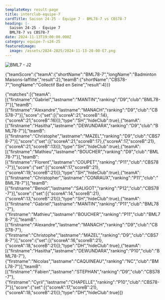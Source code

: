 ```yaml
---
templateKey: result-page
title: interclub-equipe-7
cardTitle: Saison 24-25 - Équipe 7 - BML78-7 vs CBS78-7 
heading: |-
  Saison 24-25 - Équipe 7
  BML78-7 vs CBS78-7
date: 2024-11-13T19:00:00.000Z
category: equipe-7-s24-25
featuredimage:
  image: /assets/2024-2025/2024-11-13-20-00-E7.png
---
```

![](/assets/2024-2025/2024-11-13-20-00-E7.png "BML7 - J2")

<teamscoreboard>{"teamScore":{"teamA":{"shortName":"BML78-7","longName":"Badminton Maisons-laffitte","result":2},"teamB":{"shortName":"CBS78-7","longName":"Collectif Bad en Seine","result":4}}}</teamscoreboard>

<scoreboard>{"matches":[{"teamA":[{"firstname":"Gabriel","lastname":"MANTIN","ranking":"D9","club":"BML78-7"}],"teamB":[{"firstname":"Alexandre","lastname":"MANACH","ranking":"D9","club":"CBS78-7"}],"score":{"set":[{"scoreA":21,"scoreB":14},{"scoreA":21,"scoreB":16}]},"type":"SH","hideClub":true},{"teamA":[{"firstname":"Hasitha","lastname":"DEWUNDARA","ranking":"D9","club":"BML78-7"}],"teamB":[{"firstname":"Christophe","lastname":"MAZEL","ranking":"D9","club":"CBS78-7"}],"score":{"set":[{"scoreA":21,"scoreB":17},{"scoreA":17,"scoreB":21},{"scoreA":21,"scoreB":13}]},"type":"SH","hideClub":true},{"teamA":[{"firstname":"Mathieu","lastname":"BOUCHER","ranking":"D9","club":"BML78-7"}],"teamB":[{"firstname":"Florent","lastname":"COUPET","ranking":"P11","club":"CBS78-7"}],"score":{"set":[{"scoreA":17,"scoreB":21},{"scoreA":19,"scoreB":21}]},"type":"SH","hideClub":true},{"teamA":[{"firstname":"Christopher","lastname":"CONRAUX","ranking":"P11","club":"BML78-7"}],"teamB":[{"firstname":"Benoit","lastname":"SALIGOT","ranking":"P12","club":"CBS78-7"}],"score":{"set":[{"scoreA":14,"scoreB":21},{"scoreA":13,"scoreB":21}]},"type":"SH","hideClub":true},{"teamA":[{"firstname":"Gabriel","lastname":"MANTIN","ranking":"P11","club":"BML78-7"},{"firstname":"Mathieu","lastname":"BOUCHER","ranking":"P11","club":"BML78-7"}],"teamB":[{"firstname":"Alexandre","lastname":"MANACH","ranking":"D9","club":"CBS78-7"},{"firstname":"Christophe","lastname":"MAZEL","ranking":"D9","club":"CBS78-7"}],"score":{"set":[{"scoreA":16,"scoreB":21},{"scoreA":18,"scoreB":21}]},"type":"DH","hideClub":true},{"teamA":[{"firstname":"Hasitha","lastname":"DEWUNDARA","ranking":"P10","club":"BML78-7"},{"firstname":"Nicolas","lastname":"CAQUINEAU","ranking":"NC","club":"BML78-7"}],"teamB":[{"firstname":"Fabien","lastname":"STEPHAN","ranking":"D9","club":"CBS78-7"},{"firstname":"Cyril","lastname":"CHAPELLE","ranking":"P10","club":"CBS78-7"}],"score":{"set":[{"scoreA":17,"scoreB":21},{"scoreA":18,"scoreB":21}]},"type":"DH","hideClub":true}]}</scoreboard>